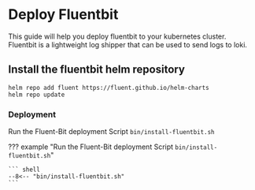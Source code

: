 # Deploy Fluentbit

This guide will help you deploy fluentbit to your kubernetes cluster. Fluentbit is a lightweight log shipper that can be used to send logs to loki.

## Install the fluentbit helm repository

``` shell
helm repo add fluent https://fluent.github.io/helm-charts
helm repo update
```

### Deployment

Run the Fluent-Bit deployment Script `bin/install-fluentbit.sh`

??? example "Run the Fluent-Bit deployment Script `bin/install-fluentbit.sh`"

    ``` shell
    --8<-- "bin/install-fluentbit.sh"
    ```
